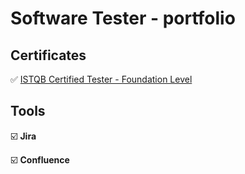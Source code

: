 # Software Tester - portfolio

## Certificates
:white_check_mark: [ISTQB Certified Tester - Foundation Level](https://drive.google.com/file/d/1LxLEEnz1NkOetT5S5jszJUaeEq8PilnG/view?usp=drive_link)

## Tools
:ballot_box_with_check: **Jira**

:ballot_box_with_check: **Confluence**
